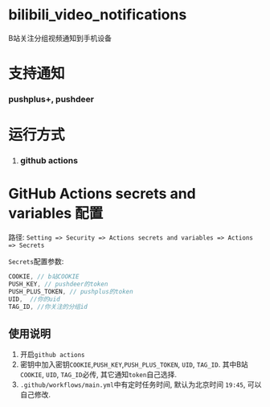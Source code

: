 # bilibili_video_notifications
B站关注分组视频通知到手机设备

# 支持通知
### pushplus+, pushdeer

# 运行方式
1. ### github actions


# GitHub Actions secrets and variables 配置
路径: `Setting => Security => Actions secrets and variables => Actions => Secrets`

`Secrets`配置参数:
```js
COOKIE, // b站COOKIE
PUSH_KEY, // pushdeer的token
PUSH_PLUS_TOKEN, // pushplus的token
UID,  //你的uid
TAG_ID, //你关注的分组id
```


## 使用说明
1. 开启`github actions`
2. 密钥中加入密钥`COOKIE`,`PUSH_KEY`,`PUSH_PLUS_TOKEN`, `UID`, `TAG_ID`. 其中B站`COOKIE`, `UID`, `TAG_ID`必传, 其它通知`token`自己选择.
3. `.github/workflows/main.yml`中有定时任务时间, 默认为北京时间 `19:45`, 可以自己修改. 
